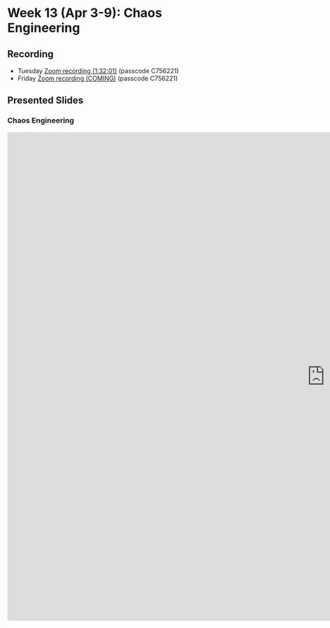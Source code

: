 # Week 13 (Apr 3-9): Chaos Engineering

## Recording

* Tuesday [Zoom recording (1:32:01)](https://sfu.zoom.us/rec/share/7kDAt1Vxg4oU4vUddQb5kWTMtYQohaEaB0jMEjH2MkhoWu8oFrai6ogQOU0lhDRi.bmTDZhGqrEKI5Jgc?startTime=1649172079000) (passcode C756221)
* Friday [Zoom recording (COMING)]() (passcode C756221)

## Presented Slides  

### Chaos Engineering

<div class="video-container-4by3"><iframe src="https://docs.google.com/presentation/d/e/2PACX-1vSK7d8t_z8I9TzLQ-5G8nO7ZuTVMeHefl_RzpQ91h6awRuBij5rzwEy90t0-RkWVrU4uL1GR9UU4s84/embed?start=false&loop=false&delayms=3000" frameborder="0" width="1440" height="1109" allowfullscreen="true" mozallowfullscreen="true" webkitallowfullscreen="true"></iframe></iframe></div>
